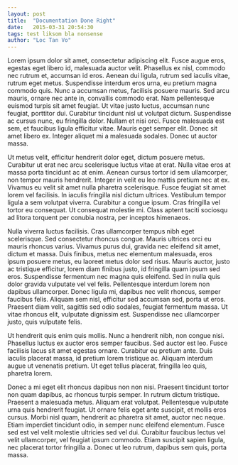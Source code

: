 ```yaml
---
layout: post
title:  "Documentation Done Right"
date:   2015-03-31 20:54:30
tags: test liksom bla nonsense
author: "Loc Tan Vo"
---
```

Lorem ipsum dolor sit amet, consectetur adipiscing elit. Fusce augue eros, egestas eget libero id, malesuada auctor velit. Phasellus ex nisl, commodo nec rutrum et, accumsan id eros. Aenean dui ligula, rutrum sed iaculis vitae, rutrum eget metus. Suspendisse interdum eros urna, eu pretium magna commodo quis. Nunc a accumsan metus, facilisis posuere mauris. Sed arcu mauris, ornare nec ante in, convallis commodo erat. Nam pellentesque euismod turpis sit amet feugiat. Ut vitae justo luctus, accumsan nunc feugiat, porttitor dui. Curabitur tincidunt nisl ut volutpat dictum. Suspendisse ac cursus nunc, eu fringilla dolor. Nullam et nisi orci. Fusce malesuada est sem, et faucibus ligula efficitur vitae. Mauris eget semper elit. Donec sit amet libero ex. Integer aliquet mi a malesuada sodales. Donec ut auctor massa.

Ut metus velit, efficitur hendrerit dolor eget, dictum posuere metus. Curabitur ut erat nec arcu scelerisque luctus vitae at erat. Nulla vitae eros at massa porta tincidunt ac at enim. Aenean cursus tortor id sem ullamcorper, non tempor mauris hendrerit. Integer in velit eu leo mattis pretium nec at ex. Vivamus eu velit sit amet nulla pharetra scelerisque. Fusce feugiat sit amet lorem vel facilisis. In iaculis fringilla nisl dictum ultrices. Vestibulum tempor ligula a sem volutpat viverra. Curabitur a congue ipsum. Cras fringilla vel tortor eu consequat. Ut consequat molestie mi. Class aptent taciti sociosqu ad litora torquent per conubia nostra, per inceptos himenaeos.

Nulla viverra luctus facilisis. Cras ullamcorper tempus nibh eget scelerisque. Sed consectetur rhoncus congue. Mauris ultrices orci eu mauris rhoncus varius. Vivamus purus dui, gravida nec eleifend sit amet, dictum et massa. Duis finibus, metus nec elementum malesuada, eros ipsum posuere metus, eu laoreet metus dolor sed risus. Mauris auctor, justo ac tristique efficitur, lorem diam finibus justo, id fringilla quam ipsum sed eros. Suspendisse fermentum nec magna quis eleifend. Sed in nulla quis dolor gravida vulputate vel vel felis. Pellentesque interdum lorem non dapibus ullamcorper. Donec ligula mi, dapibus nec velit rhoncus, semper faucibus felis. Aliquam sem nisl, efficitur sed accumsan sed, porta ut eros. Praesent diam velit, sagittis sed odio sodales, feugiat fermentum massa. Ut vitae rhoncus elit, vulputate dignissim est. Suspendisse nec ullamcorper justo, quis vulputate felis.

Ut hendrerit quis enim quis mollis. Nunc a hendrerit nibh, non congue nisi. Phasellus luctus ex auctor eros semper faucibus. Sed auctor est leo. Fusce facilisis lacus sit amet egestas ornare. Curabitur eu pretium ante. Duis iaculis placerat massa, id pretium lorem tristique ac. Aliquam interdum augue ut venenatis pretium. Ut eget tellus placerat, fringilla leo quis, pharetra lorem.

Donec a mi eget elit rhoncus dapibus non non nisi. Praesent tincidunt tortor non quam dapibus, ac rhoncus turpis semper. In rutrum dictum tristique. Praesent a malesuada metus. Aliquam erat volutpat. Pellentesque vulputate urna quis hendrerit feugiat. Ut ornare felis eget ante suscipit, et mollis eros cursus. Morbi nisl quam, hendrerit ac pharetra sit amet, auctor nec neque. Etiam imperdiet tincidunt odio, in semper nunc eleifend elementum. Fusce sed est vel velit molestie ultricies sed vel dui. Curabitur faucibus lectus vel velit ullamcorper, vel feugiat ipsum commodo. Etiam suscipit sapien ligula, nec placerat tortor fringilla a. Donec ut leo rutrum, dapibus sem quis, porta massa.
